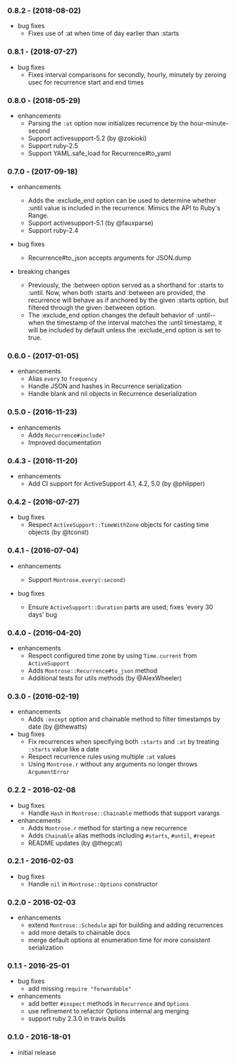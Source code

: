 ### 0.8.2 - (2018-08-02)

* bug fixes
  * Fixes use of :at when time of day earlier than :starts

### 0.8.1 - (2018-07-27)

* bug fixes
  * Fixes interval comparisons for secondly, hourly, minutely by zeroing usec
    for recurrence start and end times

### 0.8.0 - (2018-05-29)

* enhancements
  * Parsing the `:at` option now initializes recurrence by the hour-minute-second
  * Support activesupport-5.2 (by @zokioki)
  * Support ruby-2.5
  * Support YAML.safe_load for Recurrence#to_yaml

### 0.7.0 - (2017-09-18)

* enhancements
  * Adds the :exclude_end option can be used to determine whether :until value
    is included in the recurrence. Mimics the API to Ruby's Range.
  * Support activesupport-5.1 (by @fauxparse)
  * Support ruby-2.4

* bug fixes
  * Recurrence#to_json accepts arguments for JSON.dump

* breaking changes
  * Previously, the :between option served as a shorthand for :starts to :until.
    Now, when both :starts and :between are provided, the recurrence will behave
as if anchored by the given :starts option, but filtered through the given
:betweeen option.
  * The :exclude_end option changes the default behavior of :until--when the
    timestamp of the interval matches the :until timestamp, it will be included
by default unless the :exclude_end option is set to true.

### 0.6.0 - (2017-01-05)

* enhancements
  * Alias `every` to `frequency`
  * Handle JSON and hashes in Recurrence serialization
  * Handle blank and nil objects in Recurrence deserialization

### 0.5.0 - (2016-11-23)

* enhancements
  * Adds `Recurrence#include?`
  * Improved documentation

### 0.4.3 - (2016-11-20)

* enhancements
  * Add CI support for ActiveSupport 4.1, 4.2, 5.0 (by @phlipper)

### 0.4.2 - (2016-07-27)

* bug fixes
  * Respect `ActiveSupport::TimeWithZone` objects for casting time objects (by
    @tconst)

### 0.4.1 - (2016-07-04)

* enhancements
  * Support `Montrose.every(:second)`

* bug fixes
  * Ensure `ActiveSupport::Duration` parts are used; fixes 'every 30 days' bug

### 0.4.0 - (2016-04-20)

* enhancements
  * Respect configured time zone by using `Time.current` from `ActiveSupport`
  * Adds `Montrose::Recurrence#to_json` method
  * Additional tests for utils methods (by @AlexWheeler)

### 0.3.0 - (2016-02-19)

* enhancements
  * Adds `:except` option and chainable method to filter timestamps by date (by
    @thewatts)
* bug fixes
  * Fix recurrences when specifying both `:starts` and `:at` by treating
    `:starts` value like a date
  * Respect recurrence rules using multiple `:at` values
  * Using `Montrose.r` without any arguments no longer throws `ArgumentError`

### 0.2.2 - 2016-02-08

* bug fixes
  * Handle `Hash` in `Montrose::Chainable` methods that support varargs
* enhancements
  * Adds `Montrose.r` method for starting a new recurrence
  * Adds `Chainable` alias methods including `#starts`, `#until`, `#repeat`
  * README updates (by @thegcat)

### 0.2.1 - 2016-02-03

* bug fixes
  * Handle `nil` in `Montrose::Options` constructor

### 0.2.0 - 2016-02-03

* enhancements
  * extend `Montrose::Schedule` api for building and adding recurrences
  * add more details to chainable docs
  * merge default options at enumeration time for more consistent serialization

### 0.1.1 - 2016-25-01

* bug fixes
  * add missing `require "forwardable"`
* enhancements
  * add better `#inspect` methods in `Recurrence` and `Options`
  * use refinement to refactor Options internal arg merging
  * support ruby 2.3.0 in travis builds

### 0.1.0 - 2016-18-01

* initial release
